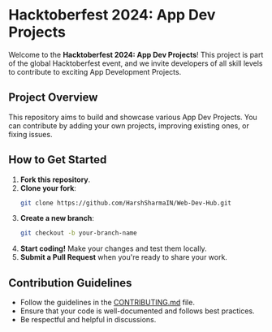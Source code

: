 
# Hacktoberfest 2024: App Dev Projects

Welcome to the **Hacktoberfest 2024: App Dev Projects**! This project is part of the global Hacktoberfest event, and we invite developers of all skill levels to contribute to exciting App Development Projects.

## Project Overview

This repository aims to build and showcase various App Dev Projects. You can contribute by adding your own projects, improving existing ones, or fixing issues.

## How to Get Started

1. **Fork this repository**.
2. **Clone your fork**:
   ```bash
   git clone https://github.com/HarshSharmaIN/Web-Dev-Hub.git
   ```
3. **Create a new branch**:
   ```bash
   git checkout -b your-branch-name
   ```
4. **Start coding!** Make your changes and test them locally.
5. **Submit a Pull Request** when you're ready to share your work.

## Contribution Guidelines

- Follow the guidelines in the [CONTRIBUTING.md](CONTRIBUTING.md) file.
- Ensure that your code is well-documented and follows best practices.
- Be respectful and helpful in discussions.
